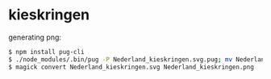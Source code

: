 # kieskringen

generating png:
```bash
$ npm install pug-cli
$ ./node_modules/.bin/pug -P Nederland_kieskringen.svg.pug; mv Nederland_kieskringen.svg.html Nederland_kieskringen.svg
$ magick convert Nederland_kieskringen.svg Nederland_kieskringen.png
```
